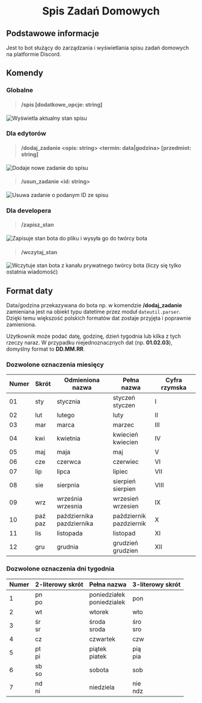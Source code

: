 <h1 align="center">Spis Zadań Domowych</h1>

## Podstawowe informacje
Jest to bot służący do zarządzania i wyświetlania spisu zadań domowych na platformie Discord.

## Komendy

### Globalne

> #### /spis \[dodatkowe_opcje: string]
![Wyświetla aktualny stan spisu](https://cdn.discordapp.com/attachments/931884001680031754/938780030874583060/unknown.png)

### Dla edytorów

> #### /dodaj_zadanie <opis: string> <termin: data|godzina> \[przedmiot: string]
![Dodaje nowe zadanie do spisu](https://cdn.discordapp.com/attachments/931884001680031754/938780752382918666/unknown.png)

> #### /usun_zadanie <id: string>
![Usuwa zadanie o podanym ID ze spisu](https://cdn.discordapp.com/attachments/931884001680031754/938165033106538526/unknown.png)

### Dla developera

> #### /zapisz_stan
![Zapisuje stan bota do pliku i wysyła go do twórcy bota](https://cdn.discordapp.com/attachments/931884001680031754/938781136576999535/unknown.png)

> #### /wczytaj_stan
![Wczytuje stan bota z kanału prywatnego twórcy bota (liczy się tylko ostatnia wiadomość)](https://cdn.discordapp.com/attachments/931884001680031754/938785280188620800/unknown.png)

## Format daty

Data/godzina przekazywana do bota np. w komendzie **/dodaj_zadanie** zamieniana jest na obiekt typu datetime przez moduł `dateutil.parser`.
Dzięki temu większość polskich formatów dat zostaje przyjęta i poprawnie zamieniona.

Użytkownik może podać datę, godzinę, dzień tygodnia lub kilka z tych rzeczy naraz.
W przypadku niejednoznacznych dat (np. **01.02.03**), domyślny format to **DD.MM.RR**.

### Dozwolone oznaczenia miesięcy

|Numer|Skrót|Odmieniona nazwa|Pełna nazwa|Cyfra rzymska|
|---|---|---|---|---|
|01|sty|stycznia|styczeń<br/>styczen|I|
|02|lut|lutego|luty|II|
|03|mar|marca|marzec|III|
|04|kwi|kwietnia|kwiecień<br/>kwiecien|IV|
|05|maj|maja|maj|V|
|06|cze|czerwca|czerwiec|VI|
|07|lip|lipca|lipiec|VII|
|08|sie|sierpnia|sierpień<br/>sierpien|VIII|
|09|wrz|września<br/>wrzesnia|wrzesień<br/>wrzesien|IX|
|10|paź<br/>paz|października<br/>pazdziernika|październik<br/>pazdziernik|X|
|11|lis|listopada|listopad|XI|
|12|gru|grudnia|grudzień<br/>grudzien|XII|

### Dozwolone oznaczenia dni tygodnia

|Numer|2-literowy skrót|Pełna nazwa|3-literowy skrót|
|---|---|---|---|
|1|pn<br/>po|poniedziałek<br/>poniedzialek|pon|
|2|wt|wtorek|wto|
|3|śr<br/>sr|środa<br/>sroda|śro<br/>sro|
|4|cz|czwartek|czw|
|5|pt<br/>pi|piątek<br/>piatek|pią<br/>pia|
|6|sb<br/>so|sobota|sob|
|7|nd<br/>ni|niedziela|nie<br/>ndz|

